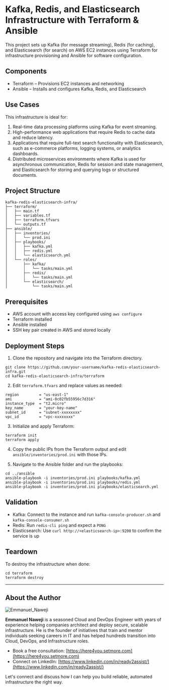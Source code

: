 # Kafka, Redis, and Elasticsearch Infrastructure with Terraform & Ansible

This project sets up Kafka (for message streaming), Redis (for caching), and Elasticsearch (for search) on AWS EC2 instances using Terraform for infrastructure provisioning and Ansible for software configuration.

## Components

- Terraform – Provisions EC2 instances and networking
- Ansible – Installs and configures Kafka, Redis, and Elasticsearch

## Use Cases

This infrastructure is ideal for:

1. Real-time data processing platforms using Kafka for event streaming.
2. High-performance web applications that require Redis to cache data and reduce latency.
3. Applications that require full-text search functionality with Elasticsearch, such as e-commerce platforms, logging systems, or analytics dashboards.
4. Distributed microservices environments where Kafka is used for asynchronous communication, Redis for session and state management, and Elasticsearch for storing and querying logs or structured documents.

## Project Structure

```
kafka-redis-elasticsearch-infra/
├── terraform/
│   ├── main.tf
│   ├── variables.tf
│   ├── terraform.tfvars
│   └── outputs.tf
├── ansible/
│   ├── inventories/
│   │   └── prod.ini
│   ├── playbooks/
│   │   ├── kafka.yml
│   │   ├── redis.yml
│   │   └── elasticsearch.yml
│   └── roles/
│       ├── kafka/
│       │   └── tasks/main.yml
│       ├── redis/
│       │   └── tasks/main.yml
│       └── elasticsearch/
│           └── tasks/main.yml
```

## Prerequisites

- AWS account with access key configured using `aws configure`
- Terraform installed
- Ansible installed
- SSH key pair created in AWS and stored locally

## Deployment Steps

1. Clone the repository and navigate into the Terraform directory.

```
git clone https://github.com/your-username/kafka-redis-elasticsearch-infra.git
cd kafka-redis-elasticsearch-infra/terraform
```

2. Edit `terraform.tfvars` and replace values as needed:

```
region         = "us-east-1"
ami            = "ami-0c02fb55956c7d316"
instance_type  = "t2.micro"
key_name       = "your-key-name"
subnet_id      = "subnet-xxxxxxxx"
vpc_id         = "vpc-xxxxxxxx"
```

3. Initialize and apply Terraform:

```
terraform init
terraform apply
```

4. Copy the public IPs from the Terraform output and edit `ansible/inventories/prod.ini` with those IPs.

5. Navigate to the Ansible folder and run the playbooks:

```
cd ../ansible
ansible-playbook -i inventories/prod.ini playbooks/kafka.yml
ansible-playbook -i inventories/prod.ini playbooks/redis.yml
ansible-playbook -i inventories/prod.ini playbooks/elasticsearch.yml
```

## Validation

- Kafka: Connect to the instance and run `kafka-console-producer.sh` and `kafka-console-consumer.sh`
- Redis: Run `redis-cli ping` and expect a `PONG`
- Elasticsearch: Use `curl http://<elasticsearch-ip>:9200` to confirm the service is up

## Teardown

To destroy the infrastructure when done:

```
cd terraform
terraform destroy
```

---

## About the Author

![Emmanuel_Naweji](https://via.placeholder.com/150)

**Emmanuel Naweji** is a seasoned Cloud and DevOps Engineer with years of experience helping companies architect and deploy secure, scalable infrastructure. He is the founder of initiatives that train and mentor individuals seeking careers in IT and has helped hundreds transition into Cloud, DevOps, and Infrastructure roles.

- Book a free consultation: [https://here4you.setmore.com](https://here4you.setmore.com)
- Connect on LinkedIn: [https://www.linkedin.com/in/ready2assist/](https://www.linkedin.com/in/ready2assist/)

Let's connect and discuss how I can help you build reliable, automated infrastructure the right way.
